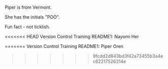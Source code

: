 Piper is from Vermont. 

She has the initials "POO".

Fun fact - not ticklish. 

<<<<<<< HEAD
Version Control Training README1: Nayomi Her

=======
Version Control Training README1: Piper Oren
>>>>>>> 9fcdd2d843bd3f42a73455b3a4ec62217526314e

